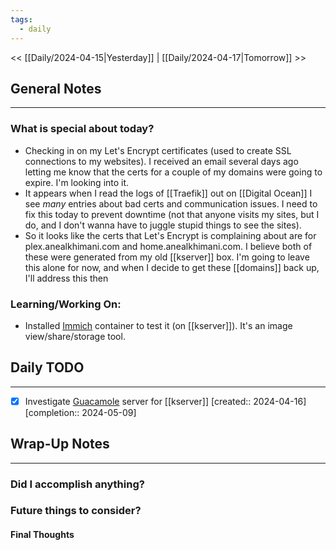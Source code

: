 ```yaml
---
tags:
  - daily
---
```

<< [[Daily/2024-04-15|Yesterday]] |  [[Daily/2024-04-17|Tomorrow]] >>

## General Notes
---
### What is special about today?
- Checking in on my Let's Encrypt certificates (used to create SSL connections to my websites).  I received an email several days ago letting me know that the certs for a couple of my domains were going to expire.  I'm looking into it.
- It appears when I read the logs of [[Traefik]] out on [[Digital Ocean]] I see _many_ entries about bad certs and communication issues.  I need to fix this today to prevent downtime (not that anyone visits my sites, but I do, and I don't wanna have to juggle stupid things to see the sites).
- So it looks like the certs that Let's Encrypt is complaining about are for plex.anealkhimani.com and home.anealkhimani.com.  I believe both of these were generated from my old [[kserver]] box.  I'm going to leave this alone for now, and when I decide to get these [[domains]] back up, I'll address this then

### Learning/Working On:
- Installed [Immich](https://immich.app/) container to test it (on [[kserver]]).  It's an image view/share/storage tool.



## Daily TODO
---
- [x] Investigate [Guacamole](https://guacamole.apache.org/) server for [[kserver]]  [created:: 2024-04-16]  [completion:: 2024-05-09]



## Wrap-Up Notes
---
### Did I accomplish anything?
### Future things to consider?
#### Final Thoughts

